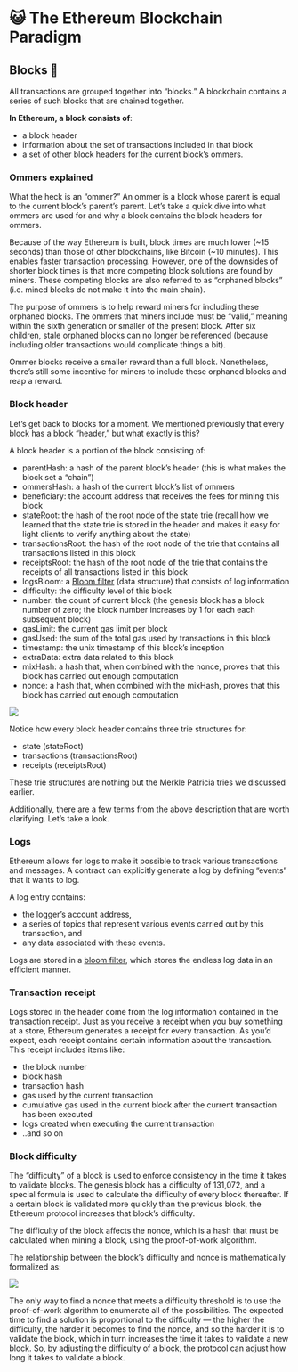 ﻿
# 😺 The Ethereum Blockchain Paradigm

## Blocks 🦊

All transactions are grouped together into “blocks.” A blockchain contains a series of such blocks that are chained together.

**In Ethereum, a block consists of**:

-   a block header
-   information about the set of transactions included in that block
-   a set of other block headers for the current block’s ommers.

### Ommers explained

What the heck is an “ommer?” An ommer is a block whose parent is equal to the current block’s parent’s parent. Let’s take a quick dive into what ommers are used for and why a block contains the block headers for ommers.

Because of the way Ethereum is built, block times are much lower (~15 seconds) than those of other blockchains, like Bitcoin (~10 minutes). This enables faster transaction processing. However, one of the downsides of shorter block times is that more competing block solutions are found by miners. These competing blocks are also referred to as “orphaned blocks” (i.e. mined blocks do not make it into the main chain).

The purpose of ommers is to help reward miners for including these orphaned blocks. The ommers that miners include must be “valid,” meaning within the sixth generation or smaller of the present block. After six children, stale orphaned blocks can no longer be referenced (because including older transactions would complicate things a bit).

Ommer blocks receive a smaller reward than a full block. Nonetheless, there’s still some incentive for miners to include these orphaned blocks and reap a reward.

### Block header

Let’s get back to blocks for a moment. We mentioned previously that every block has a block “header,” but what exactly is this?

A block header is a portion of the block consisting of:

-   parentHash: a hash of the parent block’s header (this is what makes the block set a “chain”)
-   ommersHash: a hash of the current block’s list of ommers
-   beneficiary: the account address that receives the fees for mining this block
-   stateRoot: the hash of the root node of the state trie (recall how we learned that the state trie is stored in the header and makes it easy for light clients to verify anything about the state)
-   transactionsRoot: the hash of the root node of the trie that contains all transactions listed in this block
-   receiptsRoot: the hash of the root node of the trie that contains the receipts of all transactions listed in this block
-   logsBloom: a [Bloom filter](https://en.wikipedia.org/wiki/Bloom_filter)  (data structure) that consists of log information
-   difficulty: the difficulty level of this block
-   number: the count of current block (the genesis block has a block number of zero; the block number increases by 1 for each each subsequent block)
-   gasLimit: the current gas limit per block
-   gasUsed: the sum of the total gas used by transactions in this block
-   timestamp: the unix timestamp of this block’s inception
-   extraData: extra data related to this block
-   mixHash: a hash that, when combined with the nonce, proves that this block has carried out enough computation
-   nonce: a hash that, when combined with the mixHash, proves that this block has carried out enough computation

![](https://lh4.googleusercontent.com/5lkhzzDRegqKKavwMqDA-n1fEInDalABC4V7PbpGNFe3UhyV0bijlfHrffKLnC3WaJ7P05KcI3MVV5j7rJ33X1N0ImOAdvBlZEw4ChLGG-pSwqGprWEXbsyqtrslTt6W_dX90vJe)

Notice how every block header contains three trie structures for:

-   state (stateRoot)
-   transactions (transactionsRoot)
-   receipts (receiptsRoot)

These trie structures are nothing but the Merkle Patricia tries we discussed earlier.

Additionally, there are a few terms from the above description that are worth clarifying. Let’s take a look.

### Logs

Ethereum allows for logs to make it possible to track various transactions and messages. A contract can explicitly generate a log by defining “events” that it wants to log.

A log entry contains:

-   the logger’s account address,
-   a series of topics that represent various events carried out by this transaction, and
-   any data associated with these events.

Logs are stored in a [bloom filter](https://en.wikipedia.org/wiki/Bloom_filter), which stores the endless log data in an efficient manner.

### Transaction receipt

Logs stored in the header come from the log information contained in the transaction receipt. Just as you receive a receipt when you buy something at a store, Ethereum generates a receipt for every transaction. As you’d expect, each receipt contains certain information about the transaction. This receipt includes items like:

-   the block number
-   block hash
-   transaction hash
-   gas used by the current transaction
-   cumulative gas used in the current block after the current transaction has been executed
-   logs created when executing the current transaction
-   ..and so on

### Block difficulty

The “difficulty” of a block is used to enforce consistency in the time it takes to validate blocks. The genesis block has a difficulty of 131,072, and a special formula is used to calculate the difficulty of every block thereafter. If a certain block is validated more quickly than the previous block, the Ethereum protocol increases that block’s difficulty.

The difficulty of the block affects the nonce, which is a hash that must be calculated when mining a block, using the proof-of-work algorithm.

The relationship between the block’s difficulty and nonce is mathematically formalized as:

![](https://lh3.googleusercontent.com/4K02Q0OJ--9YFrI7riNoAVyAk_GbcXFAi9l7xm6VoFEHyB1bUxioV_I5tbLeoxjl07TSxhyn9iwq5gBVgNDMqFl68nyTwJ11EZvlz0Q6wwefJ5B5rkKxu0XAT567th1v6nYXWXab)

The only way to find a nonce that meets a difficulty threshold is to use the proof-of-work algorithm to enumerate all of the possibilities. The expected time to find a solution is proportional to the difficulty — the higher the difficulty, the harder it becomes to find the nonce, and so the harder it is to validate the block, which in turn increases the time it takes to validate a new block. So, by adjusting the difficulty of a block, the protocol can adjust how long it takes to validate a block.